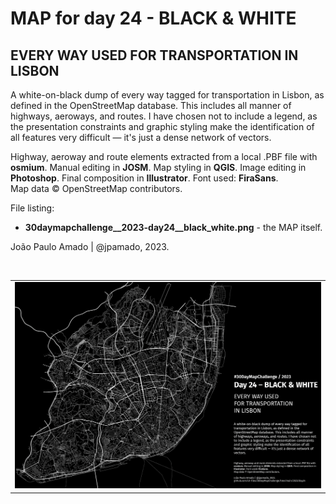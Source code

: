 <h1>MAP for day 24 - BLACK & WHITE</h1>
<h2>EVERY WAY USED FOR TRANSPORTATION IN LISBON</h2> 
<p>A white-on-black dump of every way tagged for transportation in Lisbon, as defined in the OpenStreetMap database. This includes all manner of highways, aeroways, and routes. I have chosen not to include a legend, as the presentation constraints and graphic styling make the identification of all features very difficult — it's just a dense network of vectors.</p>
<p>Highway, aeroway and route elements extracted from a local .PBF file with <b>osmium</b>. Manual editing in <b>JOSM</b>. Map styling in <b>QGIS</b>. Image editing in <b>Photoshop</b>. Final composition in <b>Illustrator</b>. Font used: <b>FiraSans</b>.<br>  
Map data &copy; OpenStreetMap contributors.  
<br>
<p>File listing:</p>
<ul>
  <li><b>30daymapchallenge__2023-day24__black_white.png</b> - the MAP itself.</li>
  </ul>
<p>João Paulo Amado | @jpamado, 2023.</p>
<p>&nbsp;</p>
<table>
<tr>
<td style="border:thin #000">
<img src="30daymapchallenge__2023-day24__black_white.png" width=auto>
</td>
</tr>
</table>
